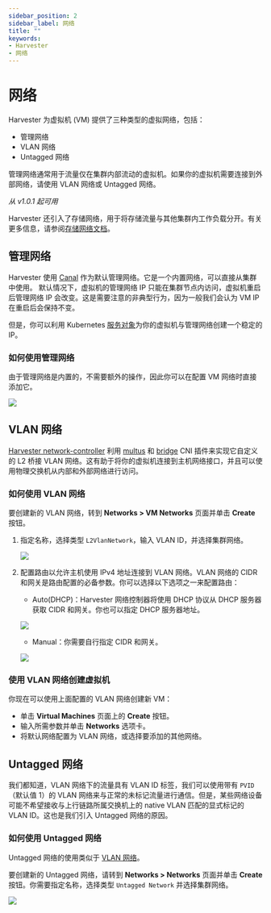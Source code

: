 ```yaml
---
sidebar_position: 2
sidebar_label: 网络
title: ""
keywords:
- Harvester
- 网络
---
```

# 网络

Harvester 为虚拟机 (VM) 提供了三种类型的虚拟网络，包括：

- 管理网络
- VLAN 网络
- Untagged 网络

管理网络通常用于流量仅在集群内部流动的虚拟机。如果你的虚拟机需要连接到外部网络，请使用 VLAN 网络或 Untagged 网络。

_从 v1.0.1 起可用_

Harvester 还引入了存储网络，用于将存储流量与其他集群内工作负载分开。有关更多信息，请参阅[存储网络文档](../advanced/storagenetwork)。


## 管理网络
Harvester 使用 [Canal](https://projectcalico.docs.tigera.io/getting-started/kubernetes/flannel/flannel) 作为默认管理网络。它是一个内置网络，可以直接从集群中使用。
默认情况下，虚拟机的管理网络 IP 只能在集群节点内访问，虚拟机重启后管理网络 IP 会改变。这是需要注意的非典型行为，因为一般我们会认为 VM IP 在重启后会保持不变。

但是，你可以利用 Kubernetes [服务对象](https://kubevirt.io/user-guide/virtual_machines/service_objects/)为你的虚拟机与管理网络创建一个稳定的 IP。

### 如何使用管理网络
由于管理网络是内置的，不需要额外的操作，因此你可以在配置 VM 网络时直接添加它。

![](/img/v1.1/networking/management-network.png)

## VLAN 网络

[Harvester network-controller](https://github.com/harvester/harvester-network-controller) 利用 [multus](https://github.com/k8snetworkplumbingwg/multus-cni) 和 [bridge](https://www.cni.dev/plugins/current/main/bridge/) CNI 插件来实现它自定义的 L2 桥接 VLAN 网络。这有助于将你的虚拟机连接到主机网络接口，并且可以使用物理交换机从内部和外部网络进行访问。

### 如何使用 VLAN 网络

要创建新的 VLAN 网络，转到 **Networks > VM Networks** 页面并单击 **Create** 按钮。

1. 指定名称，选择类型 `L2VlanNetwork`，输入 VLAN ID，并选择集群网络。

   ![](/img/v1.1/networking/create-vlan-network.png)

1. 配置路由以允许主机使用 IPv4 地址连接到 VLAN 网络。VLAN 网络的 CIDR 和网关是路由配置的必备参数。你可以选择以下选项之一来配置路由：
   - Auto(DHCP)：Harvester 网络控制器将使用 DHCP 协议从 DHCP 服务器获取 CIDR 和网关。你也可以指定 DHCP 服务器地址。

   ![](/img/v1.1/networking/create-network-auto.png)

   - Manual：你需要自行指定 CIDR 和网关。

   ![](/img/v1.1/networking/create-network-manual.png)

### 使用 VLAN 网络创建虚拟机
你现在可以使用上面配置的 VLAN 网络创建新 VM：

- 单击 **Virtual Machines** 页面上的 **Create** 按钮。
- 输入所需参数并单击 **Networks** 选项卡。
- 将默认网络配置为 VLAN 网络，或选择要添加的其他网络。

## Untagged 网络

我们都知道，VLAN 网络下的流量具有 VLAN ID 标签，我们可以使用带有 `PVID`（默认值 1）的 VLAN 网络来与正常的未标记流量进行通信。但是，某些网络设备可能不希望接收与上行链路所属交换机上的 native VLAN 匹配的显式标记的 VLAN ID。这也是我们引入 Untagged 网络的原因。

### 如何使用 Untagged 网络
Untagged 网络的使用类似于 [VLAN 网络](./harvester-network.md#如何使用-vlan-网络)。

要创建新的 Untagged 网络，请转到 **Networks > Networks** 页面并单击 **Create** 按钮。你需要指定名称，选择类型 `Untagged Network` 并选择集群网络。

![](/img/v1.1/networking/create-untagged-network.png)
